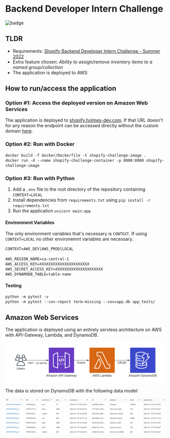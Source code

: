 # Backend Developer Intern Challenge

![badge](https://github.com/danielholmes839/shopify-summer-2022/actions/workflows/actions.yml/badge.svg)

## TLDR

- Requirements: [Shopify Backend Developer Intern Challenge - Summer 2022](https://docs.google.com/document/d/1z9LZ_kZBUbg-O2MhZVVSqTmvDko5IJWHtuFmIu_Xg1A/edit)
- Extra feature chosen: *Ability to assign/remove inventory items to a named group/collection*
- The application is deployed to AWS: 

## How to run/access the application

### Option #1: Access the deployed version on Amazon Web Services

The application is deployed to [shopify.holmes-dev.com](https://shopify.holmes-dev.com/graphql). If that URL doesn't for any reason the endpoint can be accessed directly without the custom domain [here](https://7d03f6hr17.execute-api.ca-central-1.amazonaws.com/graphql).

### Option #2: Run with Docker

```
docker build -f docker/Dockerfile -t shopify-challenge-image .
docker run -d --name shopify-challenge-container -p 8000:8000 shopify-challenge-image
```

### Option #3: Run with Python

1. Add a `.env` file to the root directory of the repository containing `CONTEXT=LOCAL`
2. Install dependencies from `requirements.txt` using `pip install -r requirements.txt`
3. Run the application `uvicorn main:app`

#### Environment Variables
The only environment variables that's necessary is `CONTEXT`. If using `CONTEXT=LOCAL` no other environemnt variables are necessary. 

```
CONTEXT=AWS_DEV|AWS_PROD|LOCAL

AWS_REGION_NAME=ca-central-1
AWS_ACCESS_KEY=XXXXXXXXXXXXXXXXXXXXXX
AWS_SECRET_ACCESS_KEY=XXXXXXXXXXXXXXXXXXXXX
AWS_DYNAMODB_TABLE=table-name
```

#### Testing
```
python -m pytest -v
python -m pytest --cov-report term-missing --cov=app.db app_tests/
```

## Amazon Web Services

The application is deployed using an entirely servless architecture on AWS with API-Gateway, Lambda, and DynamoDB.

![architecture](./documentation/screenshots/aws.png)

The data is stored on DynamoDB with the following data model:

![dynamodb](./documentation/screenshots/dynamodb.PNG)
